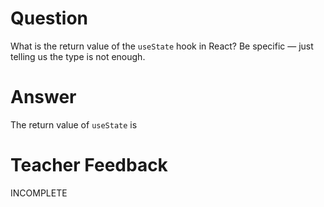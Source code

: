 # Question

What is the return value of the `useState` hook in React? Be specific — just telling us the type is not enough.

# Answer
The return value of `useState` is 
# Teacher Feedback
INCOMPLETE